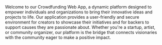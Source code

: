 Welcome to our Crowdfunding Web App, a dynamic platform designed to empower individuals and organizations to bring their innovative ideas and projects to life. Our application provides a user-friendly and secure environment for creators to showcase their initiatives and for backers to support causes they are passionate about. Whether you're a startup, artist, or community organizer, our platform is the bridge that connects visionaries with the community eager to make a positive impact.
